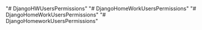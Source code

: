 "# DjangoHWUsersPermissions" 
"# DjangoHomeWorkUsersPermissions" 
"# DjangoHomeWorkUsersPermissions" 
"# DjangoHomeworkUsersPermissions" 
